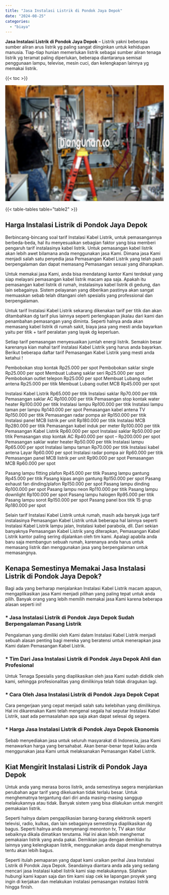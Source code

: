 ```yaml
---
title: "Jasa Instalasi Listrik di Pondok Jaya Depok"
date: "2024-08-25"
categories: 
  - "biaya"
---
```


**Jasa Instalasi Listrik di Pondok Jaya Depok** – Listrik yakni beberapa sumber aliran arus listrik yg paling sangat diinginkan untuk kehidupan manusia. Tiap-tiap hunian memerlukan listrik sebagai sumber aliran tenaga listrik yg teramat paling diperlukan, beberapa diantaranya semisal penggunaan lampu, televise, mesin cuci, dan kelengkapan lainnya yg memakai listrik.

{{< toc >}}

![Jasa Instalasi Listrik di Pondok Jaya Depok](/images/instalasi-listrik-murah04.png)

{{< table-tables table="table2" >}}

## Harga Instalasi Listrik di Pondok Jaya Depok

Berbincang-bincang soal tarif Instalasi Kabel Listrik, untuk pemasangannya berbeda-beda, hal itu menyesuaikan sebagian faktor yang bisa memberi pengaruh tarif instalasinya kabel listrik. Untuk pemasangan kabel listrik akan lebih awet bilamana anda menggunakan jasa Kami. Dimana jasa Kami menjadi salah satu penyedia jasa Pemasangan Kabel Listrik yang telah pasti berpengalaman dan dapat memasang Pemasangan sesuai yang diharapkan.

Untuk memakai jasa Kami, anda bisa mendatangi kantor Kami terdekat yang siap melayani pemasangan kabel listrik macam apa saja. Apakah itu pemasangan kabel listrik di rumah, instalasinya kabel listrik di gedung, dan lain sebagainya. Sistem pelayanan yang diberikan pastinya akan sangat memuaskan sebab telah ditangani oleh spesialis yang professional dan berpengalaman.

Untuk tarif Instalasi Kabel Listrik sekarang dikenakan tarif per titik dan akan ditambahkan dg tarif plus lainnya seperti perlengkapan jikalau dari kami dan penambahan pemasangan yang diminta. Seperti halnya anda akan memasang kabel listrik di rumah sakit, biaya jasa yang mesti anda bayarkan yaitu per titik + tarif peralatan yang layak dg keperluan.

Setiap tarif pemasangan menyesuaikan jumlah energi listrik. Semakin besar karenanya kian mahal tarif instalasi Kabel Listrik yang harus anda bayarkan. Berikut beberapa daftar tarif Pemasangan Kabel Listrik yang mesti anda ketahui !

Pembobokan stop kontak Rp25.000 per spot Pembobokan saklar single Rp25.000 per spot Membuat Lubang saklar seri Rp25.000 per spot Pembobokan outlet telepon Rp25.000 per spot Membuat Lubang outlet antena Rp25.000 per titik Membuat Lubang outlet MCB Rp45.000 per spot

Instalasi Kabel Listrik Rp65.000 per titik Instalasi saklar Rp70.000 per titik Pemasangan saklar AC Rp100.000 per titik Pemasangan stop kontak water heater Rp100.000 per titik Instalasi lampu Rp100.000 per titik Instalasi lampu taman per lampu Rp140.000 per spot Pemasangan kabel antena TV Rp150.000 per titik Pemasangan radar pompa air Rp150.000 per titik Instalasi panel MCB listrik per unit Rp180.000 per titik Instalasi MCB Rp280.000 per titik Pemasangan kabel induk per meter Rp100.000 per titik Pemasangan Kabel Listrik Rp60.000 per spot Instalasi saklar Rp50.000 per titik Pemasangan stop kontak AC Rp40.000 per spot – Rp200.000 per spot Pemasangan saklar water heater Rp50.000 per titik Instalasi lampu Rp65.000 per spot Instalasi lampu taman Rp70.000 per titik Instalasi kabel antena Layar Rp60.000 per spot Instalasi radar pompa air Rp60.000 per titik Pemasangan panel MCB listrik per unit Rp90.000 per spot Pemasangan MCB Rp60.000 per spot

Pasang lampu fitting plafon Rp45.000 per titik Pasang lampu gantung Rp45.000 per titik Pasang kipas angin gantung Rp150.000 per spot Pasang exhaust fan dinding/plafon Rp150.000 per spot Pasang lampu dinding Rp100.000 per spot Pasang lampu neon Rp110.000 per titik Pasang lampu downlight Rp100.000 per spot Pasang lampu halogen Rp95.000 per titik Pasang lampu sorot Rp150.000 per spot Pasang panel box titik 15 grup Rp180.000 per spot

Selain tarif Instalasi Kabel Listrik untuk rumah, masih ada banyak juga tarif instalasinya Pemasangan Kabel Listrik untuk beberapa hal lainnya seperti Instalasi Kabel Listrik lampu jalan, Instalasi kabel parabola, dll. Dari sekian banyaknya Pemasangan Kabel Listrik yang diterapkan, Pemasangan Kabel Listrik kantor paling sering dijalankan oleh tim kami. Apalagi apabila anda baru saja membangun sebuah rumah, karenanya anda harus untuk memasang listrik dan menggunakan jasa yang berpengalaman untuk memasangnya.

## Kenapa Semestinya Memakai Jasa Instalasi Listrik di Pondok Jaya Depok?

Bagi ada yang berharap menjalankan Instalasi Kabel Listrik macam apapun, mengaplikasikan jasa Kami menjadi pilihan yang paling tepat untuk anda pilih. Banyak orang yang lebih memilih memakai jasa Kami karena beberapa alasan seperti ini!

### \* Jasa Instalasi Listrik di Pondok Jaya Depok Sudah Berpengalaman Pasang Listrik

Pengalaman yang dimiliki oleh Kami dalam Instalasi Kabel Listrik menjadi sebuah alasan penting bagi mereka yang beratensi untuk menerapkan jasa Kami dalam Pemasangan Kabel Listrik.

### \* Tim Dari Jasa Instalasi Listrik di Pondok Jaya Depok Ahli dan Profesional

Untuk Tenaga Spesialis yang diaplikasikan oleh jasa Kami sudah dididik oleh kami, sehingga profesionalitas yang dimilikinya telah tidak diragukan lagi.

### \* Cara Oleh Jasa Instalasi Listrik di Pondok Jaya Depok Cepat

Cara pengerjaan yang cepat menjadi salah satu kelebihan yang dimilikinya. Hal ini dikarenakan Kami telah mengenal segala hal seputar Instalasi Kabel Listrik, saat ada permasalahan apa saja akan dapat selesai dg segera.

### \* Harga Jasa Instalasi Listrik di Pondok Jaya Depok Ekonomis

Sebab menyediakan jasa untuk seluruh masyarakat di Indonesia, jasa Kami menawarkan harga yang bersahabat. Akan benar-benar tepat kalau anda menggunakan jasa Kami untuk melaksanakan Pemasangan Kabel Listrik.

## Kiat Mengirit Instalasi Listrik di Pondok Jaya Depok


Untuk anda yang merasa boros listrik, anda semestinya segera menjalankan perubahan agar tarif yang dikeluarkan tidak terlalu besar. Untuk menghematnya tergantung dari diri anda masing-masing sanggup melakukannya atau tidak. Banyak sistem yang bisa dilakukan untuk mengirit pemakaian listrik.

Seperti halnya dalam pengaplikasian barang-barang elektronik seperti televisi, radio, kulkas, dan lain sebagainya semestinya diaplikasikan dg bagus. Seperti halnya anda menyenangi menonton tv, TV akan tidur sebaiknya dikala dimatikan terutama. Hal ini akan lebih menghemat pemakaian listrik yang anda pakai. Demikian juga dengan demikian itu lainnya yang kelengkapan listrik, menggunakan anda dapat menghematnya tentu akan lebih bagus.

Seperti itulah pemaparan yang dapat kami uraikan perihal Jasa Instalasi Listrik di Pondok Jaya Depok. Seandainya diantara anda ada yang sedang mencari jasa Instalasi kabel listrik kami siap melakukannya. Silahkan hubungi kami kapan saja dan tim kami siap cek ke lapangan proyek yang ingin di kerjakan dan melakukan instalasi pemasangan instalasi listrik hingga finish.
